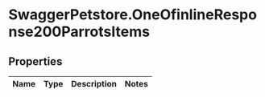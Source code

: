 # SwaggerPetstore.OneOfinlineResponse200ParrotsItems

## Properties
Name | Type | Description | Notes
------------ | ------------- | ------------- | -------------
